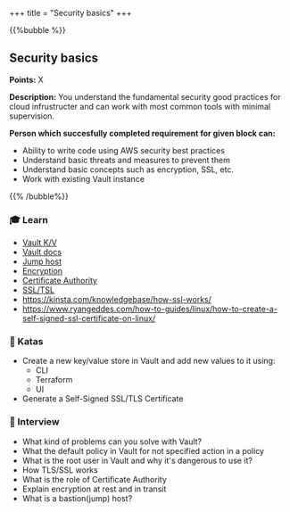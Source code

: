 +++
title = "Security basics"
+++

{{%bubble %}}

## Security basics

**Points:** X

**Description:** You understand the fundamental security good practices for cloud infrustructer and can work with most common tools with minimal supervision.

**Person which succesfully completed requirement for given block can:**

- Ability to write code using AWS security best practices
- Understand basic threats and measures to prevent them
- Understand basic concepts such as encryption, SSL, etc.
- Work with existing Vault instance

{{% /bubble%}}

### 🎓 Learn
- [Vault K/V](https://learn.hashicorp.com/tutorials/vault/versioned-kv)
- [Vault docs](https://learn.hashicorp.com/tutorials/vault/versioned-kv)
- [Jump host](https://www.tecmint.com/access-linux-server-using-a-jump-host/)
- [Encryption](https://www.ryadel.com/en/data-encryption-in-transit-at-rest-definitions-best-practices-tutorial-guide/)
- [Certificate Authority](https://cheapsslsecurity.com/blog/what-is-a-certificate-authority-ca/)
- [SSL/TSL](http://www.steves-internet-guide.com/ssl-certificates-explained/)
- https://kinsta.com/knowledgebase/how-ssl-works/
- https://www.ryangeddes.com/how-to-guides/linux/how-to-create-a-self-signed-ssl-certificate-on-linux/

### 📝 Katas
- Create a new key/value store in Vault and add new values to it using:
  - CLI
  - Terraform
  - UI
- Generate a Self-Signed SSL/TLS Certificate
### 🎤 Interview
- What kind of problems can you solve with Vault?
- What the default policy in Vault for not specified action in a policy
- What is the root user in Vault and why it's dangerous to use it?
- How TLS/SSL works
- What is the role of Certificate Authority
- Explain encryption at rest and in transit
- What is a bastion(jump) host?
